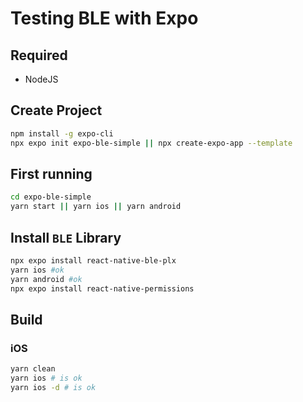 # Testing BLE with Expo

## Required
- NodeJS

## Create Project
```bash
npm install -g expo-cli
npx expo init expo-ble-simple || npx create-expo-app --template
```

## First running
```bash
cd expo-ble-simple
yarn start || yarn ios || yarn android
```

## Install `BLE` Library
```bash
npx expo install react-native-ble-plx
yarn ios #ok
yarn android #ok
npx expo install react-native-permissions
```

## Build
### iOS
```bash
yarn clean
yarn ios # is ok
yarn ios -d # is ok
```